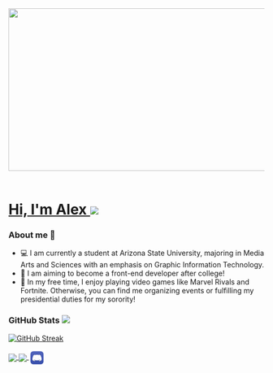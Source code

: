 <header>
  <a href="https://github.com/Swaglicious">
      <img src="https://i.pinimg.com/originals/16/89/5b/16895b231b6da505e2e4acef02a3c1fe.gif" width = 930 height = 320/>
</header>

<!--Intro-->
# Hi, I'm Alex <a href="https://github.com/Swaglicious"><img src="https://user-images.githubusercontent.com/74038190/226127913-88de86d3-8437-45b9-a3b6-e746b47f655a.gif" height = 65/></a>

<!--About me-->
### About me 👾
- :computer: I am currently a student at Arizona State University, majoring in Media Arts and Sciences with an emphasis on Graphic Information Technology.
- :mushroom: I am aiming to become a front-end developer after college!
- :lotus: In my free time, I enjoy playing video games like Marvel Rivals and Fortnite. Otherwise, you can find me organizing events or fulfilling my presidential duties for my sorority!

<!--Github streak-->
### GitHub Stats <a href="https://github.com/Swaglicious"><img src="https://user-images.githubusercontent.com/74038190/216656986-e4424d73-56dd-4e0d-96ac-66f9f2c3be42.gif" height = 42/></a>

[![GitHub Streak](https://streak-stats.demolab.com?user=Swaglicious&theme=modern-lilac2)](https://github.com/Swaglicious)

<!--Links to my accounts-->
<footer>
<a href="https://www.linkedin.com/public-profile/settings?trk=d_flagship3_profile_self_view_public_profile">
      <img align="center" src="https://static.vecteezy.com/system/resources/previews/016/716/470/non_2x/linkedin-icon-free-png.png" width=25/>
    </a>
<a href="https://asu.joinhandshake.com/profiles/5zrz27">
      <img align="center" src="https://ncwu.edu/wp-content/uploads/2023/09/Handshake_app_icon_default.png" width=25/>
<a href="https://discord.com/users/740878206516592660">
      <img align="center" src="discord logo.png" width=32 height=32/>
</footer>
